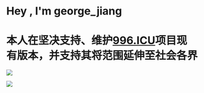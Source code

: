 
# Hey , I'm george_jiang

# 本人在坚决支持、维护[996.ICU](https://github.com/996icu/996.ICU)项目现有版本，并支持其将范围延伸至社会各界

![](https://github-readme-stats.vercel.app/api?username=george-jiang-wow&show_icons=true)

![](https://github-readme-stats.vercel.app/api/top-langs/?username=george-jiang-wow&layout=compact)

